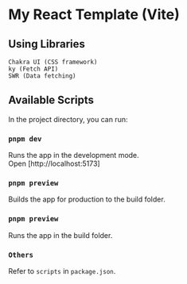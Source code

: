 # My React Template (Vite)

## Using Libraries

```
Chakra UI (CSS framework)
ky (Fetch API)
SWR (Data fetching)
```

## Available Scripts

In the project directory, you can run:

### `pnpm dev`

Runs the app in the development mode.\
Open [http://localhost:5173]

### `pnpm preview`

Builds the app for production to the build folder.

### `pnpm preview`

Runs the app in the build folder.

### `Others`

Refer to `scripts` in `package.json`.
